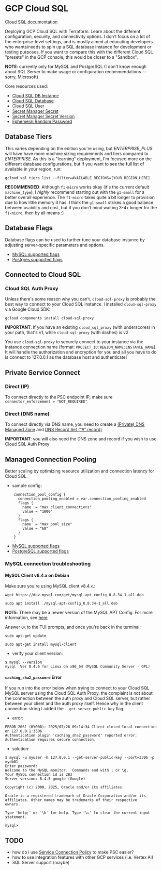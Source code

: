 # GCP Cloud SQL

[Cloud SQL documentation](https://cloud.google.com/sql/docs/introduction)

Deploying GCP Cloud SQL with Terraform.  Learn about the different configuration, security, and connectivity options.  I don't focus on a lot of the enterprise-level settings, and is mostly aimed at educating developers who wants/needs to spin up a SQL database instance for development or testing purposes. If you want to compare this with the different Cloud SQL "presets" in the GCP console, this would be closer to a "Sandbox".

**NOTE**: currently only for MySQL and PostgreSQL (I don't know enough about SQL Server to make usage or configuration recommendations -- sorry, Microsoft)

Core resources used:
- [Cloud SQL DB Instance](https://registry.terraform.io/providers/hashicorp/google/latest/docs/resources/sql_database_instance)
- [Cloud SQL Database](https://registry.terraform.io/providers/hashicorp/google/latest/docs/resources/sql_database)
- [Cloud SQL User](https://registry.terraform.io/providers/hashicorp/google/latest/docs/resources/sql_user)
- [Secret Manager Secret](https://registry.terraform.io/providers/hashicorp/google/latest/docs/resources/secret_manager_secret)
- [Secret Manager Secret Version](https://registry.terraform.io/providers/hashicorp/google/latest/docs/resources/secret_manager_secret_version)
- [Ephemeral Random Password](https://registry.terraform.io/providers/hashicorp/random/latest/docs/ephemeral-resources/password)


## Database Tiers
This varies depending on the edition you're using, but *ENTERPRISE_PLUS* will have have more machine sizing requirements and tiers compared to *ENTERPRISE*.  As this is a "learning" deployment, I'm focused more on the different database configurations, but if you want to see the full list of available in your region, run:
```
gcloud sql tiers list --filter=AVAILABLE_REGIONS=[YOUR_REGION_HERE]
```

**RECOMMENDED**: Although `f1-micro` works okay (it's the current default `machine_type`), I *highly* recommend starting out with the `g1-small` for a better overall experience. The `f1-micro` takes quite a bit longer to provision due to how little memory it has. I think the `g1-small` strikes a good balance between usability and cost, but if you don't mind waiting 3-4x longer for the `f1-micro`, then by all means :)


## Database Flags
Database flags can be used to further tune your database instance by adjusting server-specific parameters and options.

- [MySQL supported flags](https://cloud.google.com/sql/docs/mysql/flags#list-flags-mysql)
- [Postgres supported flags](https://cloud.google.com/sql/docs/postgres/flags#list-flags-postgres)


## Connected to Cloud SQL
### Cloud SQL Auth Proxy
Unless there's some reason why you can't, `cloud-sql-proxy` is probably the best way to connect to your Cloud SQL instance. I installed `cloud-sql-proxy` via Google Cloud SDK:
```
gcloud components install cloud-sql-proxy
```

**IMPORTANT**: If you have an existing `cloud_sql_proxy` (with underscores) in your path, that's v1, while `cloud-sql-proxy` (with dashes) is v2

You use `cloud-sql-proxy` to securely connect to your instance via the instance connection name (format: `PROJECT_ID:REGION_NAME:INSTANCE_NAME`). It will handle the authorization and encryption for you and all you have to do is connect to 127.0.0.1 as the database host and authenticate!


## Private Service Connect
### Direct (IP)
To connect directly to the PSC endpoint IP, make sure `connector_enforcement = "NOT_REQUIRED"` 

### Direct (DNS name)
To connect directly via DNS name, you need to create a [(Private) DNS Managed Zone](https://registry.terraform.io/providers/hashicorp/google/latest/docs/resources/dns_managed_zone) and [DNS Record Set ("A" record)](https://registry.terraform.io/providers/hashicorp/google/latest/docs/resources/dns_record_set)

**IMPORTANT**: you will also need the DNS zone and record if you wish to use Cloud SQL Auth Proxy


## Managed Connection Pooling
Better scaling by optimizing resource utilization and connection latency for Cloud SQL.

- sample config:
```hcl
    connection_pool_config {
      connection_pooling_enabled = var.connection_pooling_enabled
      flags {
        name  = "max_client_connections"
        value = "1000"
      }
      flags {
        name  = "max_pool_size"
        value = "60"
      }
    }
```

- [MySQL supported flags](https://cloud.google.com/sql/docs/mysql/managed-connection-pooling#configuration-options)
- [PostgreSQL supported flags](https://cloud.google.com/sql/docs/postgres/managed-connection-pooling#configuration-options)


### MySQL connection troubleshooting
#### MySQL Client v8.4.x on Debian
Make sure you're using MySQL client v8.4.x.:
```
wget https://dev.mysql.com/get/mysql-apt-config_0.8.34-1_all.deb

sudo apt install ./mysql-apt-config_0.8.34-1_all.deb
```

**NOTE**: There may be a newer version of the MySQL APT Config. For more information, see [here](https://dev.mysql.com/doc/refman/8.0/en/installing.html)

Answer `OK` to the TUI prompts, and once you're back in the terminal:
```
sudo apt-get update

sudo apt-get install mysql-client
```

- verify your client version:
```
$ mysql --version
mysql  Ver 8.4.6 for Linux on x86_64 (MySQL Community Server - GPL)
```

#### `caching_sha2_password` Error
If you run into the error below when trying to connect to your Cloud SQL MySQL server using the Cloud SQL Auth Proxy, the complaint is not about the connection between the auth proxy and Cloud SQL server, but rather between your client and the auth proxy itself.  Hence why in the client connection string I added the `--get-server-public-key` flag:

- error:
```
ERROR 2061 (HY000): 2025/07/26 09:14:34 Client closed local connection on 127.0.0.1:3306
Authentication plugin 'caching_sha2_password' reported error: Authentication requires secure connection.
```

- solution:
```
$ mysql -u myuser -h 127.0.0.1 --get-server-public-key --port=3306 -p mydb01
Enter password:
Welcome to the MySQL monitor.  Commands end with ; or \g.
Your MySQL connection id is 283
Server version: 8.4.5-google (Google)

Copyright (c) 2000, 2025, Oracle and/or its affiliates.

Oracle is a registered trademark of Oracle Corporation and/or its
affiliates. Other names may be trademarks of their respective
owners.

Type 'help;' or '\h' for help. Type '\c' to clear the current input statement.

mysql>
```


## TODO
- how do I use [Service Connection Policy](https://registry.terraform.io/providers/hashicorp/google/latest/docs/resources/network_connectivity_service_connection_policy) to make PSC easier?
- how to use integration features with other GCP services (i.e. Vertex AI)
- SQL Server support (maybe)

